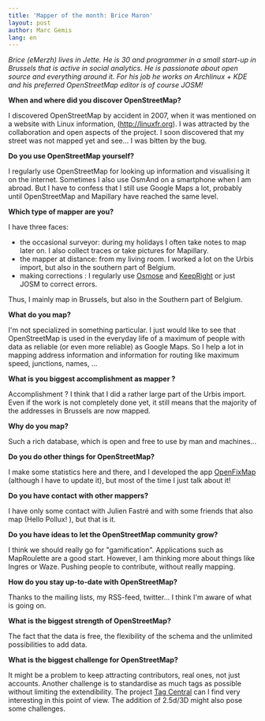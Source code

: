 ```yaml
---
title: 'Mapper of the month: Brice Maron'
layout: post
author: Marc Gemis
lang: en
---
```


_Brice (eMerzh) lives in Jette. He is 30 and programmer in a small start-up in Brussels that is active in social analytics. He is passionate about open source and everything around it. For his job he works on Archlinux + KDE and his preferred OpenStreetMap editor is of course JOSM!_


**When and where did you discover OpenStreetMap?**

I discovered OpenStreetMap by accident in 2007, when it was mentioned on a website with Linux information, (http://linuxfr.org). I was attracted by the collaboration and open aspects of the project. I soon discovered that my street was not mapped yet and see... I was bitten by the bug.

**Do you use OpenStreetMap yourself?**

I regularly use OpenStreetMap for looking up information and visualising it on the internet. Sometimes I also use OsmAnd on a smartphone when I am abroad. But I have to confess that I still use Google Maps a lot, probably until OpenStreetMap and Mapillary have reached the same level.

**Which type of mapper are you?**

I have three faces:

* the occasional surveyor: during my holidays I often take notes to map later on. I also collect traces or take pictures for Mapillary.
* the mapper at distance: from my living room. I worked a lot on the Urbis import, but also in the southern part of Belgium.
* making corrections : I regularly use [Osmose](http://osmose.openstreetmap.fr/fr/) and [KeepRight](http://wiki.openstreetmap.org/wiki/FR:Keep_Right) or just JOSM to correct errors.

Thus, I mainly map in Brussels, but also in the Southern part of Belgium.

**What do you map?**

I'm not specialized in something particular. I just would like to see that OpenStreetMap is used in the everyday life of a maximum of people with data as reliable (or even more reliable) as Google Maps. So I help a lot in mapping address information and information for routing like maximum speed, junctions, names, ...

**What is you biggest accomplishment as mapper ?**

Accomplishment ? I think that I did a rather large part of the Urbis import. Even if the work is not completely done yet, it still means that the majority of the addresses in Brussels are now mapped.

**Why do you map?**

Such a rich database, which is open and free to use by man and machines...

**Do you do other things for OpenStreetMap?**

I make some statistics here and there, and I developed the app [OpenFixMap](http://wiki.openstreetmap.org/wiki/OpenFixMap) (although I have to update it), but most of the time I just talk about it!

**Do you have contact with other mappers?**

I have only some contact with Julien Fastré and with some friends that also map (Hello Pollux! ), but that is it.

**Do you have ideas to let the OpenStreetMap community grow?**

I think we should really go for "gamification". Applications such as MapRoulette are a good start. However, I am thinking more about things like Ingres or Waze. Pushing people to contribute, without really mapping.

**How do you stay up-to-date with OpenStreetMap?**

Thanks to the mailing lists, my RSS-feed, twitter... I think I'm aware of what is going on.

**What is the biggest strength of OpenStreetMap?**

The fact that the data is free, the flexibility of the schema and the unlimited possibilities to add data.

**What is the biggest challenge for OpenStreetMap?**

It might be a problem to keep attracting contributors, real ones, not just accounts. Another challenge is to standardise as much tags as possible without limiting the extendibility. The project [Tag Central](http://wiki.openstreetmap.org/wiki/SotM_2010_session:_Tag_Central:_a_Schema_for_OSM) can I find very interesting in this point of view. The addition of 2.5d/3D might also pose some challenges.
